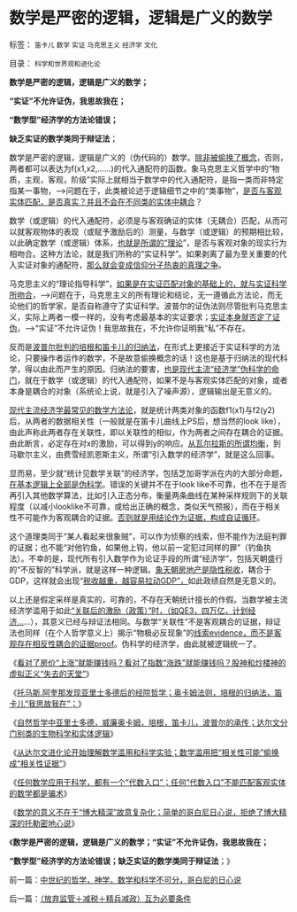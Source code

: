 # 数学是严密的逻辑，逻辑是广义的数学

标签： `笛卡儿` `数学` `实证` `马克思主义` `经济学` `文化` 

目录： `科学和世界观和进化论`

**数学是严密的逻辑，逻辑是广义的数学；**

**“实证”不允许证伪，我思故我在；**

**“数学型”经济学的方法论错误；**

**缺乏实证的数学类同于辩证法**；

数学是严密的逻辑，逻辑是广义的（伪代码的）数学。[除非被偷换了概念](../../../2010/5/4/中国不缺信仰，中国缺乏名词解释.md)，否则，两者都可以表达为f(x1,x2,……)的代入通配符的函数。象马克思主义哲学中的“物质，主观，客观，阶级”实际上就相当于数学中的代入通配符，是指一类而非特定指某一事物，——>问题在于，此类被论述于逻辑细节之中的“类事物”，[是否与客观实体匹配，是否真实？并且不会在不同类的实体中耦合](../../../2012/6/19/不革“偷换概念”的命，任何革命都将毫无意义.md)？

数学（或逻辑）的代入通配符，必须是与客观确证的实体（无耦合）匹配，从而可以就客观物体的表现（或赋予激励后的）测量，与数学（或逻辑）的预期相比较，以此确定数学（或逻辑）体系，[也就是所谓的“理论](../../../2009/11/29/“科学不是理论”！信仰理论的标榜和幻灭.md)”，是否与客观对象的现实行为相吻合。这种方法论，就是我们所称的“实证科学”。如果剥离了最为至关重要的代入实证对象的通配符，[那么就会变成信仰分子热衷的真理之争](../../../2012/4/22/坐而论道象天人，道貌岸然似真君.md)。

马克思主义的“理论指导科学”，[如果是在实证匹配对象的基础上的，就与实证科学所吻合](../../../2011/2/21/科学标准和（哲学＝伪科学）.md)，——>问题在于，马克思主义的所有理论和结论，无一遵循此方法论，而无论他们的哲学家，是否自称遵守了实证科学。波普尔的证伪法则尽管批判马克思主义，实际上两者一模一样的，没有考虑最基本的实证要求；[实证本身就否定了证伪](../../../2011/2/15/科学（历史＋经济学）与自然科学无缝连接.md)，——>“实证”不允许证伪！我思故我在，不允许你证明我“私”不存在。

反而是[波普尔批判的培根和笛卡儿的归纳法](../../../2011/2/27/“理论－实践”科学发展论是错误的，“观测－归纳”法是正确的.md)，在形式上更接近于实证科学的方法论，只要操作者运作的数学，不是故意偷换概念的话！这也是基于归纳法的现代科学，得以由此而产生的原因。归纳法的要害，[也是现代主流“经济学”伪科学的命门](../../../2012/7/6/科斯及一切违背“默认权益归属个体”的都是伪科学.md)，就在于数学（或逻辑）的代入通配符，如果不是与客观实体匹配的对象，或者本身是耦合的对象（系统论上说，就是引入了噪声源），逻辑输出是无意义的。

[现代主流经济学最常见的数学方法论](../../../2012/2/23/“测得准”的经济学都是伪科学.md)，就是统计两类对象的函数f1(x1)与f2(y2)后，从两者的数据相关性（一般就是在笛卡儿曲线上PS后，想当然的look
like），由此声称此两者存在关联性，即以关联性的相似，作为两者之间存在耦合的证据。由此断言，必定存在对x的激励，可以得到y的响应。[从瓦尔拉斯的所谓均衡](../../../2011/2/12/瓦尔拉斯和门格尔的边际概念完全相反.md)，到马歇尔主义，由费雪经凯恩斯主义，所谓“引入数学的经济学”，就是这么回事。

显而易，至少就“统计见数学关联”的经济学，包括芝加哥学派在内的大部分命题，[在基本逻辑上全部是伪科学](../../../2011/2/8/为什么引入数学的“经济学”都是伪科学？.md)。错误的关键并不在于look
like不可靠，也不在于是否再引入其他数学算法，比如引入正态分布，衡量两条曲线在某种采样规则下的关联程度（以减小looklike不可靠，或给出正确的概念，类似天气预报），而在于相关性不可能作为客观耦合的证据。[否则就是用结论作为证据，构成自证循环](../../../2010/10/6/有神论的宗教是哲学，无神论的哲学是宗教.md)。

这个道理类同于“某人看起来很象贼”，可以作为侦察的线索，但不能作为法庭判罪的证据；也不能“对他钓鱼，如果他上钩，他以前一定犯过同样的罪”（钓鱼执法）。不幸的是，现代所有引入数学作为论证手段的所谓“经济学”，包括天朝盛行的“不反智的”科学派，就是这样一种逻辑。[象天朝房地产是隐性税收](../../../2012/10/10/土地私有化中的长子继承权误区和特色的房地产.md)，耦合于GDP，这样就会出现“[税收越重，越容易拉动GDP”，](../../../2012/10/10/封建社会为什么要保持长子继承权的完整性？.md)如此政绩自然是无意义的。

以上还是假定采样是真实的，可靠的，不存在天朝统计擅长的作假。当数学被主流经济学滥用于如此[“关联后的激励（政策）”时，（如QE3，四万亿，计划经济…](../../../2009/12/21/“自我评分测不准”，计划经济的死穴.md)…），其意义已经与辩证法相同。与数学“关联性”不是客观耦合的证据，辩证法也同样（在个人哲学意义上）揭示“物极必反现象”的[线索evidence，而不是客观存在相反性耦合的证据proof](../../../2009/5/26/实证采样量和实证关系，“真相”和证据.md)。伪科学的经济学，由此就被逻辑统一了。

《[看对了房价“上涨”就能赚钱吗？看对了指数“涨跌”就能赚钱吗？股神和炒楼神的虚拟正义“失去的天堂”](../../../2012/10/11/股神和炒楼神的虚拟“失去的天堂”.md)》

《[托马斯.阿奎那发现亚里士多德后的经院哲学；奥卡姆法则，培根的归纳法，笛卡儿“我思故我在”；](../../../2012/10/12/滥用数学的起源和历史贡献；.md)》

《[自然哲学中亚里士多德，威廉奥卡姆，培根，笛卡儿，波普尔的承传；达尔文分门别类的生物科学和实体逻辑](../../../2012/10/12/亚里士多德，威廉奥卡姆，培根，笛卡儿，波普尔的承传.md)》

《[从达尔文进化论开始理解数学滥用和科学实验；数学滥用把“相关性可能”偷换成“相关性证据”](../../../2012/10/12/从进化论理解数学滥用和社会科学.md)》

《[任何数学应用于科学，都有一个“代数入口”；任何“代数入口”不能匹配客观实体的数学都是骗术](../../../2012/10/13/经济学的数学骗术，look&nbsp;like的代数入口.md)》

《[数学的意义不在于“博大精深”故意复杂化；简单的哥白尼日心说，拒绝了博大精深的托勒密地心说](../../../2012/10/13/中世纪的哲学，神学，数学和科学不可分，哥白尼的日心说.md)》

《**数学是严密的逻辑，逻辑是广义的数学；“实证”不允许证伪，我思故我在；**

**“数学型”经济学的方法论错误；缺乏实证的数学类同于辩证法**；》

前一篇：[中世纪的哲学，神学，数学和科学不可分，哥白尼的日心说](../../../2012/10/13/中世纪的哲学，神学，数学和科学不可分，哥白尼的日心说.md)

后一篇：[（放弃监管＋减税＋精兵减政）互为必要条件](../../../2012/10/15/（放弃监管＋减税＋精兵减政）互为必要条件.md)